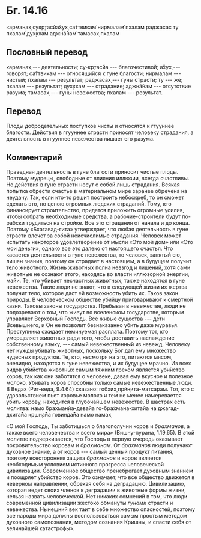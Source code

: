 # Бг. 14.16

карман̣ах̣ сукр̣тасйа̄хух̣ са̄ттвикам̇ нирмалам̇ пхалам раджасас ту пхалам̇
дух̣кхам аджн̃а̄нам̇ тамасах̣ пхалам

## Пословный перевод

карман̣ах̣ --- деятельности; су-кр̣тасйа --- благочестивой; а̄хух̣ ---
говорят; са̄ттвикам --- относящийся к гуне благости; нирмалам --- чистый;
пхалам --- результат; раджасах̣ --- гуны страсти; ту --- же; пхалам ---
результат; дух̣кхам --- страдание; аджн̃а̄нам --- отсутствие разума;
тамасах̣ --- гуны невежества; пхалам --- результат.

## Перевод

Плоды добродетельных поступков чисты и относятся к ггууннее благости.
Действия в ггууннее страсти приносят человеку страдания, а деятельность
в ггууннее невежества лишает его разума.

## Комментарий

Праведная деятельность в гуне благости приносит чистые плоды. Поэтому
мудрецы, свободные от влияния иллюзии, всегда счастливы. Но действия в
гуне страсти несут с собой лишь страдания. Всякая попытка обрести
счастье в материальном мире заранее обречена на неудачу. Так, если
кто-то решит построить небоскреб, то он сможет сделать это, но ценою
огромных людских страданий. Тому, кто финансирует строительство,
придется приложить огромные усилия, чтобы собрать необходимые средства,
а рабочие-строители будут по-рабски трудиться на стройке. Все это
страдания от начала и до конца. Поэтому «Бхагавад-гита» утверждает, что
любая деятельность в гуне страсти влечет за собой неисчислимые
страдания. Человек может испытать некоторое удовлетворение от мысли «Это
мой дом» или «Это мои деньги», однако все это далеко от настоящего
счастья. Что касается деятельности в гуне невежества, то человек,
занятый ею, лишен знания, поэтому он страдает в настоящем, а в будущем
получит тело животного. Жизнь животных полна невзгод и лишений, хотя
сами животные не сознают этого, находясь во власти иллюзорной энергии,
майи. Те, кто убивает несчастных животных, также находятся в гуне
невежества. Такие люди не знают, что в следующей жизни их жертва получит
тело, которое даст ей возможность убить их. Таков закон природы. В
человеческом обществе убийцу приговаривают к смертной казни. Таковы
законы государства. Пребывая в невежестве, люди не подозревают о том,
что живут во вселенском государстве, которым управляет Верховный
Господь. Все живые существа --- дети Всевышнего, и Он не позволит
безнаказанно убить даже муравья. Преступника ожидает неминуемая
расплата. Поэтому тот, кто умерщвляет животных ради того, чтобы
доставить наслаждение собственному языку, --- самый невежественный из
невежд. Человеку нет нужды убивать животных, поскольку Бог дал ему
множество чудесных продуктов. Те, кто, несмотря на это, питаются мясом,
очевидно, находятся в гуне невежества, и их будущее мрачно. Из всех
видов убийства животных самым тяжким грехом является убийство коров, так
как они заботятся о человеке, давая ему вкусное и полезное молоко.
Убивать коров способны только самые невежественные люди. В Ведах
(Риг-веда, 9.4.64) сказано: гобхих̣ прӣн̣ита-матсарам. Тот, кто с
удовольствием пьет коровье молоко и тем не менее намеревается убить
корову, находится в глубочайшем невежестве. В шастрах есть молитва: намо
брахман̣йа-дева̄йа го-бра̄хман̣а-хита̄йа ча джагад-дхита̄йа кр̣шн̣а̄йа говинда̄йа
намо намах̣

«О мой Господь, Ты заботишься о благополучии коров и *брахманов,* а
также всего человечества и всего мира» (Вишну-пурана, 1.19.65). В этой
молитве подчеркивается, что Господь в первую очередь оказывает
покровительство коровам и *брахманам*. От *брахманов* люди получают
духовное знание, а от коров --- самый ценный продукт питания, поэтому
всесторонняя защита *брахманов* и коров является необходимым условием
истинного прогресса человеческой цивилизации. Современное общество
пренебрегает духовным знанием и поощряет убийство коров. Это означает,
что все общество движется в неверном направлении, обрекая себя на
деградацию. Цивилизацию, которая ведет своих членов к деградации в
животные формы жизни, нельзя назвать человеческой. Нет никаких сомнений
в том, что люди современной цивилизации жестоко обмануты *гунами*
страсти и невежества. Нынешний век таит в себе множество опасностей,
поэтому все народы мира должны воспользоваться самым простым методом
духовного самопознания, методом сознания Кришны, и спасти себя от
величайшей катастрофы».
